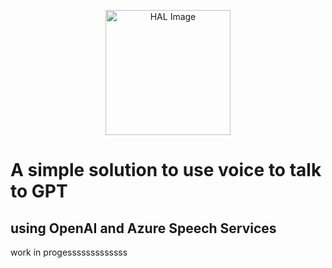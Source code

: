 <p align="center">
  <img src="img/hal.jpeg" alt="HAL Image" width="200">
</p>

# A simple solution to use voice to talk to GPT
## using OpenAI and Azure Speech Services

work in progesssssssssssss